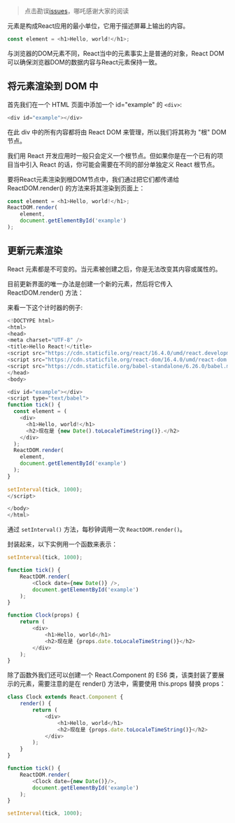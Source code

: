 > 点击勘误[issues](https://github.com/webVueBlog/learn-React/issues)，哪吒感谢大家的阅读

元素是构成React应用的最小单位，它用于描述屏幕上输出的内容。

```js
const element = <h1>Hello, world!</h1>;
```

与浏览器的DOM元素不同，React当中的元素事实上是普通的对象，React DOM可以确保浏览器DOM的数据内容与React元素保持一致。

## 将元素渲染到 DOM 中

首先我们在一个 HTML 页面中添加一个 id="example" 的 `<div>`:

```js
<div id="example"></div>
```

在此 div 中的所有内容都将由 React DOM 来管理，所以我们将其称为 "根" DOM 节点。

我们用 React 开发应用时一般只会定义一个根节点。但如果你是在一个已有的项目当中引入 React 的话，你可能会需要在不同的部分单独定义 React 根节点。

要将React元素渲染到根DOM节点中，我们通过把它们都传递给 ReactDOM.render() 的方法来将其渲染到页面上：

```js
const element = <h1>Hello, world!</h1>;
ReactDOM.render(
    element,
    document.getElementById('example')
);
```

## 更新元素渲染

React 元素都是不可变的。当元素被创建之后，你是无法改变其内容或属性的。

目前更新界面的唯一办法是创建一个新的元素，然后将它传入 ReactDOM.render() 方法：

来看一下这个计时器的例子:

```js
<!DOCTYPE html>
<html>
<head>
<meta charset="UTF-8" />
<title>Hello React!</title>
<script src="https://cdn.staticfile.org/react/16.4.0/umd/react.development.js"></script>
<script src="https://cdn.staticfile.org/react-dom/16.4.0/umd/react-dom.development.js"></script>
<script src="https://cdn.staticfile.org/babel-standalone/6.26.0/babel.min.js"></script>
</head>
<body>

<div id="example"></div>
<script type="text/babel">
function tick() {
  const element = (
    <div>
      <h1>Hello, world!</h1>
      <h2>现在是 {new Date().toLocaleTimeString()}.</h2>
    </div>
  );
  ReactDOM.render(
    element,
    document.getElementById('example')
  );
}
 
setInterval(tick, 1000);
</script>

</body>
</html>
```

通过 `setInterval()` 方法，每秒钟调用一次 `ReactDOM.render()`。

封装起来，以下实例用一个函数来表示：

```js
setInterval(tick, 1000);

function tick() {
    ReactDOM.render(
        <Clock date={new Date()} />,
        document.getElementById('example')
    );
}

function Clock(props) {
    return (
        <div>
            <h1>Hello, world</h1>
            <h2>现在是 {props.date.toLocaleTimeString()}</h2>
        </div>
    );
}
```

除了函数外我们还可以创建一个 React.Component 的 ES6 类，该类封装了要展示的元素，需要注意的是在 render() 方法中，需要使用 this.props 替换 props：

```js
class Clock extends React.Component {
    render() {
        return (
            <div>
                <h1>Hello, world</h1>
                <h2>现在是 {props.date.toLocaleTimeString()}</h2>
            </div>
        );
    }
}

function tick() {
    ReactDOM.render(
        <Clock date={new Date()}/>,
        document.getElementById('example')
    );
}

setInterval(tick, 1000);
```


